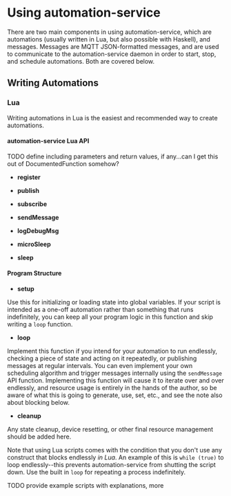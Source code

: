 # Using automation-service

There are two main components in using automation-service, which are automations (usually written in Lua, but also possible with Haskell), and messages. Messages are MQTT JSON-formatted messages, and are used to communicate to the automation-service daemon in order to start, stop, and schedule automations. Both are covered below.


## Writing Automations

### Lua

Writing automations in Lua is the easiest and recommended way to create automations.


#### automation-service Lua API

TODO define including parameters and return values, if any...can I get this out of DocumentedFunction somehow?

* **register**

* **publish**

* **subscribe**

* **sendMessage**

* **logDebugMsg**

* **microSleep**

* **sleep**


#### Program Structure

* **setup**

Use this for initializing or loading state into global variables. If your script is intended as a one-off automation rather than something that runs indefinitely, you can keep all your program logic in this function and skip writing a `loop` function.

* **loop**

Implement this function if you intend for your automation to run endlessly, checking a piece of state and acting on it repeatedly, or publishing messages at regular intervals. You can even implement your own scheduling algorithm and trigger messages internally using the `sendMessage` API function. Implementing this function will cause it to iterate over and over endlessly, and resource usage is entirely in the hands of the author, so be aware of what this is going to generate, use, set, etc., and see the note also about blocking below.

* **cleanup**

Any state cleanup, device resetting, or other final resource management should be added here.


Note that using Lua scripts comes with the condition that you don't use any construct that blocks endlessly _in Lua_. An example of this is `while (true)` to loop endlessly--this prevents automation-service from shutting the script down. Use the built in `loop` for repeating a process indefinitely. 


TODO provide example scripts with explanations, more
